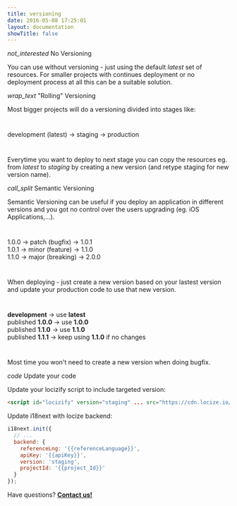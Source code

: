 ```yaml
---
title: versioning
date: 2016-05-08 17:25:01
layout: documentation
showTitle: false
---
```


<p class="headline"><i class="material-icons" translated>not_interested</i> No Versioning</p>

You can use without versioning - just using the default *latest* set of resources. For smaller projects with continues deployment or no deployment process at all this can be a suitable solution.

<p class="headline extra-margin"><i class="material-icons" translated>wrap_text</i> "Rolling" Versioning</p>

Most bigger projects will do a versioning divided into stages like:

<div class="center" style="margin-top: 40px; margin-bottom: 40px;">
<div class="pricing" style="text-transform: none">
development (latest) &rarr; staging &rarr; production
</div>
</div>

Everytime you want to deploy to next stage you can copy the resources eg. from *latest* to *staging* by creating a new version (and retype staging for new version name).



<p class="headline extra-margin"><i class="material-icons" translated>call_split</i> Semantic Versioning</p>

Semantic Versioning can be useful if you deploy an application in different versions and you got no control over the users upgrading (eg. iOS Applications,…).

<div class="center" style="margin-top: 40px; margin-bottom: 40px;">
<div class="pricing" style="text-transform: none">
1.0.0 &rarr; patch (bugfix) &rarr; 1.0.1 <br />
1.0.1 &rarr; minor (feature) &rarr; 1.1.0 <br />
1.1.0 &rarr; major (breaking) &rarr; 2.0.0
</div>
</div>

When deploying - just create a new version based on your lastest version and update your production code to use that new version.

<div class="center" style="margin-top: 40px; margin-bottom: 40px;">
<div class="pricing" style="text-transform: none">
<strong>development</strong> &rarr; use <strong>latest</strong> <br />
published <strong>1.0.0</strong> &rarr; use <strong>1.0.0</strong> <br />
published <strong>1.1.0</strong> &rarr; use <strong>1.1.0</strong> <br />
published <strong>1.1.1</strong> &rarr; keep using <strong>1.1.0</strong> if no changes <br />
</div>
</div>

Most time you won't need to create a new version when doing bugfix.

<p class="headline extra-margin"><i class="material-icons" translated>code</i> Update your code</p>

Update your locizify script to include targeted version:

```html
<script id="locizify" version="staging" ... src="https://cdn.locize.io/locizify.min.js" />
```

Update i18next with locize backend:

```js
i18next.init({
  // ...
  backend: {
    referenceLng: '{{referenceLanguage}}',
    apiKey: '{{apiKey}}',
    version: 'staging',
    projectId: '{{project_Id}}'
  }
});
```

<div class="center">
<p class="callout extra-margin">Have questions? <strong><a href="mailto:support@locize.com">Contact us!</a></strong></p>
</div>
